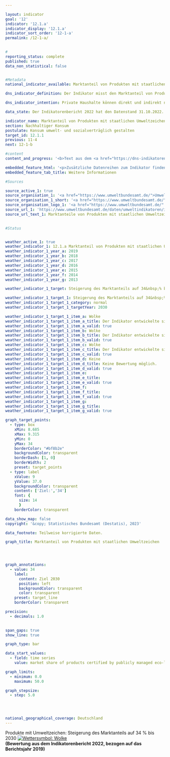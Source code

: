 ```yaml
---

layout: indicator    
goal: '12'    
indicator: '12.1.a'    
indicator_display: '12.1.a'    
indicator_sort_order: '12-1-a'    
permalink: /12-1-a/    
    

#
reporting_status: complete    
published: true    
data_non_statistical: false    


#Metadata    
national_indicator_available: Marktanteil von Produkten mit staatlichen Umweltzeichen    

dns_indicator_definition: Der Indikator misst den Marktanteil von Produkten mit freiwilligen oder verpflichtenden Umweltzeichen, deren Vergabegrundlagen von staatlichen Organen festgelegt werden. Zu den Umweltzeichen und Produkten gehören Energieverbrauchskennzeichnungen bei Personenkraftwagen (<abbr title="Personenkraftwagen" tabindex="0">Pkw</abbr>), Haushaltsgroßgeräten, Leuchtmitteln und Fernsehern, Bio-Siegel bei Lebensmitteln sowie Blauer Engel bei Hygienepapieren, Wasch- und Reinigungsmitteln.    

dns_indicator_intention: Private Haushalte können direkt und indirekt nachhaltig konsumieren. Einerseits beeinflusst ihre Einkaufsentscheidung ihre eigene Umweltbilanz, da energieeffiziente Fahrzeuge oder gedämmte Häuser in ihrer Nutzung weniger Energie benötigen und einen geringeren Ausstoß von Treibhausgasen verursachen. Andererseits können die Verbraucherinnen und Verbraucher Produkte erwerben, die auf besonders nachhaltige Weise hergestellt wurden. Ziel der Bundesregierung ist es daher, den Marktanteil von Produkten mit staatlichen Umweltzeichen bis 2030&nbsp;auf 34&nbsp;% zu erhöhen.    

data_state: Der Indikatorenbericht 2022 hat den Datenstand 31.10.2022. Die Daten auf dieser Plattform werden regelmäßig aktualisiert, sodass online aktuellere Daten verfügbar sein können als im <a href="https://dns-indikatoren.de/publications_reports/">Indikatorenbericht 2022</a> veröffentlicht.    

indicator_name: Marktanteil von Produkten mit staatlichen Umweltzeichen    
section: Nachhaltiger Konsum    
postulate: Konsum umwelt- und sozialverträglich gestalten    
target_id: 12.1.1    
previous: 11-4    
next: 12-1-b    

#content     
content_and_progress: '<b>Text aus dem <a href="https://dns-indikatoren.de/publications_reports/">Indikatorenbericht 2022&nbsp;</a></b><br><br>Zwischen 2012&nbsp;und 2019&nbsp;stieg der Marktanteil von Produkten mit staatlichen Umweltzeichen von 3,6&nbsp;auf 7,9&nbsp;%. Dies entspricht einem Umsatz von insgesamt 26,5&nbsp;Milliarden Euro im Jahr 2019. Der höchste Wert wurde 2016&nbsp;mit 8,6&nbsp;% erreicht. 2017&nbsp;und 2018&nbsp;ist der Anteil im Vergleich zum Vorjahr gesunken, während der Anteil 2019&nbsp;wieder leicht stieg. Der Indikator folgt im Wesentlichen der Entwicklung auf dem <abbr title="Personenkraftwagen" tabindex="0">Pkw</abbr>-Markt. Der Marktanteil von A+-<abbr title="Personenkraftwagen" tabindex="0">Pkw</abbr> war von 14&nbsp;% (2016) auf 9,6&nbsp;% (2018) zurückgegangen und ist 2019&nbsp;auf 10,0&nbsp;% leicht gestiegen. Zuletzt entwickelte sich der Indikator zwar in die angestrebte Richtung, jedoch wird ohne eine deutliche Steigerung des Marktanteils das Ziel bis zum Jahr 2030&nbsp;erheblich verfehlt.<br><br>Die Daten zum Indikator stammen vom Umweltbundesamt (<abbr title="Umweltbundesamt" tabindex="0">UBA</abbr>). Das <abbr title="Umweltbundesamt" tabindex="0">UBA</abbr> verwendet zur Berechnung des Indikators Informationen aus diversen Quellen, wie zum Beispiel von der Gesellschaft für Konsumforschung. Der Indikator setzt sich aus den Marktanteilen von Produkten zusammen, welche entweder die höchste <abbr title="Europäische Union" tabindex="0">EU</abbr>-Energieverbrauchskennzeichnung (EU-<abbr title="Energieverbrauchskennzeichnung" tabindex="0">EVK</abbr>) innerhalb ihrer Geräteklasse aufweisen oder mit einem der folgenden Umweltzeichen zertifiziert sind: <abbr title="Europäische Union" tabindex="0">EU</abbr>-Ecolabel, <abbr title="Europäische Union" tabindex="0">EU</abbr>-Bio-Siegel oder Blauer Engel. Die EU-<abbr title="Energieverbrauchskennzeichnung" tabindex="0">EVK</abbr> adressiert primär Energieverbrauch und Treibhausgasemissionen, während die anderen drei Umweltzeichen auch andere Umweltbelastungen wie Pestizideinsatz und gefährliche Abwässer berücksichtigen. Der Indikator soll abbilden, ob umweltfreundliche Produktvarianten konventionelle Produktvarianten im Markt ersetzen. Betrachtet wird dabei nur eine Auswahl an Produktgruppen, weil unter anderem nur begrenzt Daten zu Umsätzen von Produkten mit Nachhaltigkeitskennzeichen verfügbar sind. Zudem sollen Doppelzählungen ausgeschlossen werden.<br><br>Der Indikator deckt die Konsumfelder Wohnen, Mobilität und Ernährung ab. Es werden Haushaltsgeräte wie Kühlgeräte, Waschmaschinen, Fernseh- und Klimageräte betrachtet. Weiterhin werden Leucht-, Lebensmittel, Hygienepapier, Wasch- und Reinigungsmittel und <abbr title="Personenkraftwagen" tabindex="0">Pkw</abbr> erfasst. Da die Märkte der einzelnen Produktgruppen unterschiedlich groß sind, werden die Marktanteile der Produkte mit staatlichen Umweltzeichen mit dem Umsatzvolumen des jeweiligen Gesamtmarktes gewichtet, um Verzerrungen zu vermeiden. Außerdem können auf diese Weise die Ausgaben für umweltfreundliche Produkte in Beziehung zu den Gesamtausgaben der privaten Haushalte gesetzt werden.<br><br>Eine Gewichtung der Marktanteile nach Umweltrelevanz der jeweiligen Produktgruppen ist nicht möglich, da die Umweltzeichen verschiedene Kategorien (Energieverbrauch, Treibhausgasemissionen, Materialbedarf) adressieren, die nicht aufgerechnet werden können. Daher lässt sich eine allumfassende Bewertung über mehrere Umweltkategorien&nbsp;–&nbsp;im Sinne eines Umweltfußabdrucks der Produktgruppen&nbsp;–&nbsp;nicht darstellen. Der Indikator erfasst zudem nur die neu in den Verkehr gebrachten Güter in Relation zum Gesamtmarkt. Somit berücksichtigt er nicht, inwieweit die höhere Effizienz der Geräte zu einer Verhaltensänderung der Konsumenten führt und gegebenenfalls zu einem erhöhten Konsum (sogenannter Rebound-Effekt). Er beschreibt zudem den Marktanteil auf Basis von Umsätzen. Bedingt durch Preisunterschiede zwischen Produkten mit und ohne entsprechende Umweltsiegel lässt er keine Rückschlüsse auf deren Anzahl zu. Folglich kann eine Änderung des Indikatorwertes auch auf Preisänderungen in einer Produktgruppe zurückzuführen sein.'    

embedded_feature_html: '<p>Zusätzliche Datenreihen zum Indikator finden Sie <a href="https://dns-indikatoren.de/public/AddInfos/de/12_1_a.pdf" target="_blank" >hier</a>.</p><br><small>Hinweis: PDF-Dokumente können Sie sich (je nach Browsereinstellung) direkt in Ihrem Browser anzeigen lassen oder Sie laden das PDF-Dokument herunter und öffnen es mit einem PDF-Reader Ihrer Wahl. Eine Anleitung wie Sie für ausgewählte Browser die entsprechende Einstellung ändern können, finden Sie <a href="https://dns-indikatoren.de/guidance/">hier</a>.</small>'
embedded_feature_tab_title: Weitere Informationen    

#Sources    

source_active_1: true
source_organisation_1: '<a href="https://www.umweltbundesamt.de/">Umweltbundesamt</a>'
source_organisation_1_short: '<a href="https://www.umweltbundesamt.de/" target="_blank">Umweltbundesamt</a>'
source_organisation_logo_1: '<a href="https://www.umweltbundesamt.de/" target="_blank"><img src="https://dns-indikatoren.de/public/OrgImgDe/uba.png" alt="Umweltbundesamt" title=" Klicken Sie hier um zur Homepage der Organisation Umweltbundesamt zu gelangen." style="height:60px; width:148px; border: transparent"/></a>'
source_url_1: 'https://www.umweltbundesamt.de/daten/umweltindikatoren/indikator-umweltfreundlicher-konsum'
source_url_text_1: Marktanteile von Produkten mit staatlichen Umweltzeichen, nach Umsätzen gewichtet
    

#Status    


weather_active_1: true
weather_indicator_1: 12.1.a Marktanteil von Produkten mit staatlichen Umweltzeichen
weather_indicator_1_year_a: 2019
weather_indicator_1_year_b: 2018
weather_indicator_1_year_c: 2017
weather_indicator_1_year_d: 2016
weather_indicator_1_year_e: 2015
weather_indicator_1_year_f: 2014
weather_indicator_1_year_g: 2013

weather_indicator_1_target: Steigerung des Marktanteils auf 34&nbsp;% bis 2030

weather_indicator_1_target_1: Steigerung des Marktanteils auf 34&nbsp;% bis 2030
weather_indicator_1_target_1_category: normal
weather_indicator_1_target_1_targetYear: 2030

weather_indicator_1_target_1_item_a: Wolke
weather_indicator_1_target_1_item_a_title: Der Indikator entwickelte sich in 2019 zwar in die gewünschte Richtung auf das Ziel zu, bei Fortsetzung der Entwicklung wäre das Ziel im Zieljahr aber um mehr als 20 % der Differenz zwischen Zielwert und dem Wert aus 2019 verfehlt worden.
weather_indicator_1_target_1_item_a_valid: true
weather_indicator_1_target_1_item_b: Wolke
weather_indicator_1_target_1_item_b_title: Der Indikator entwickelte sich in 2018 zwar in die gewünschte Richtung auf das Ziel zu, bei Fortsetzung der Entwicklung wäre das Ziel im Zieljahr aber um mehr als 20 % der Differenz zwischen Zielwert und dem Wert aus 2018 verfehlt worden.
weather_indicator_1_target_1_item_b_valid: true
weather_indicator_1_target_1_item_c: Wolke
weather_indicator_1_target_1_item_c_title: Der Indikator entwickelte sich in 2017 zwar in die gewünschte Richtung auf das Ziel zu, bei Fortsetzung der Entwicklung wäre das Ziel im Zieljahr aber um mehr als 20 % der Differenz zwischen Zielwert und dem Wert aus 2017 verfehlt worden.
weather_indicator_1_target_1_item_c_valid: true
weather_indicator_1_target_1_item_d: Keine
weather_indicator_1_target_1_item_d_title: Keine Bewertung möglich.
weather_indicator_1_target_1_item_d_valid: true
weather_indicator_1_target_1_item_e: 
weather_indicator_1_target_1_item_e_title: 
weather_indicator_1_target_1_item_e_valid: true
weather_indicator_1_target_1_item_f: 
weather_indicator_1_target_1_item_f_title: 
weather_indicator_1_target_1_item_f_valid: true
weather_indicator_1_target_1_item_g: 
weather_indicator_1_target_1_item_g_title: 
weather_indicator_1_target_1_item_g_valid: true    

graph_target_points:
  - type: box
    xMin: 8.685
    xMax: 9.315
    yMin: 0
    yMax: 34
    borderColor: "#bf8b2e"
    backgroundColor: transparent
    borderDash: [1, 0]
    borderWidth: 2
    preset: target_points
  - type: label
    xValue: 9
    yValue: 37.0
    backgroundColor: transparent
    content: ['Ziel:','34']
    font: {
      size: 14
      }
    borderColor: transparent    

data_show_map: false    
copyright: '&copy; Statistisches Bundesamt (Destatis), 2023'    

data_footnote: Teilweise korrigierte Daten.    

graph_title: Marktanteil von Produkten mit staatlichen Umweltzeichen    

    


graph_annotations:
  - value: 34
    label:
      content: Ziel 2030
      position: left
      backgroundColor: transparent
      color: transparent
    preset: target_line
    borderColor: transparent    

precision: 
  - decimals: 1.0
        

span_gaps: true    
show_line: true    

graph_type: bar    

data_start_values: 
  - field: time series
    value: market share of products certified by publicly managed eco-labelling schemes    

graph_limits: 
  - minimum: 0.0
    maximum: 50.0    

graph_stepsize: 
  - step: 5.0
        

            

national_geographical_coverage: Deutschland        
---
```



<div>
  <div class="my-header">
    <label class="default">Produkte mit Umweltzeichen: Steigerung des Marktanteils auf 34&nbsp;% bis 2030
      <a href="https://dns-indikatoren.de/status"><img src="https://g205sdgs.github.io/sdg-indicators/public/Wettersymbole/Wolke.png" title="Der Indikator entwickelte sich in 2019 zwar in die gewünschte Richtung auf das Ziel zu, bei Fortsetzung der Entwicklung wäre das Ziel im Zieljahr aber um mehr als 20 % der Differenz zwischen Zielwert und dem Wert aus 2019 verfehlt worden." alt="Wettersymbol: Wolke"/>
      </a>
    </label>
  </div>
</div>
<div class="my-header-note">
  <label class="default"><b>(Bewertung aus dem Indikatorenbericht 2022, bezogen auf das Berichtsjahr 2019)
  </b></label>
</div>